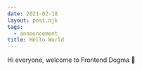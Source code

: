 ```yaml
---
date: 2021-02-18
layout: post.njk
tags:
  - announcement
title: Hello World
---
```

Hi everyone, welcome to Frontend Dogma&nbsp;👋